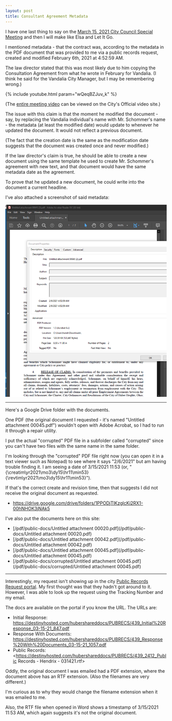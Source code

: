 ```yaml
---
layout: post
title: Consultant Agreement Metadata
---
```


I have one last thing to say on the [March 15, 2021 City Council Special Meeting](https://destinyhosted.com/agenda_publish.cfm?id=48237&mt=ALL&get_month=3&get_year=2021&dsp=ag&seq=4218) and then I will make like Elsa and Let It Go.

I mentioned metadata - that the contract was, according to the metadata in the PDF document that was provided to me via a public records request, created and modified February 6th, 2021 at 4:52:59 AM.

The law director stated that this was most likely due to him copying the Consultation Agreement from what he wrote in February for Vandalia. (I think he said for the Vandalia City Manager, but I may be remembering wrong.)

{% include youtube.html param="wQeqBZJuv_k" %}

(The [entire meeting video](http://huberheightsoh.new.swagit.com/videos/116285) can be viewed on the City's Official video site.)

The issue with this claim is that the moment he modified the document - say, by replacing the Vandalia individual's name with Mr. Schommer's name - the metadata (at least the modified date) would update to whenever he updated the document. It would not reflect a previous document.

(The fact that the creation date is the same as the modification date suggests that the document was created once and never modified.)

If the law director's claim is true, he should be able to create a new document using the same template he used to create Mr. Schommer's agreement with new text, and that document would have the same metadata date as the agreement.

To prove that he updated a new document, he could write into the document a current headline.

I've also attached a screenshot of said metadata:

![Consultant Agreement Metadata Screenshot](/images/consultant-agreement-metadata-screenshot.png)

---

Here's a Google Drive folder with the documents.

One PDF (the original document I requested - it's named "Untitled attachment 00045.pdf") wouldn't open with Adobe Acrobat, so I had to run it through a repair utility.

I put the actual "corrupted" PDF file in a subfolder called "corrupted" since you 
can't have two files with the same name in the same folder.

I'm looking through the "corrupted" PDF file right now (you can open it in a text viewer such as Notepad) to see where it says "2/6/2021" but am having trouble finding it. I am seeing a date of 3/15/2021 11:53 (or, "{\creatim\yr2021\mo3\dy15\hr11\min53}{\revtim\yr2021\mo3\dy15\hr11\min53}").

If that's the correct create and revision time, then that suggests I did not receive the original document as requested.

* <https://drive.google.com/drive/folders/1PPODjTlKzglcKi2RX1-00hNHOK3jNAk5>

I've also put the documents here on this site:

* [/pdf/public-docs/Untitled attachment 00020.pdf](/pdf/public-docs/Untitled attachment 00020.pdf)
* [/pdf/public-docs/Untitled attachment 00042.pdf](/pdf/public-docs/Untitled attachment 00042.pdf)
* [/pdf/public-docs/Untitled attachment 00045.pdf](/pdf/public-docs/Untitled attachment 00045.pdf)
* [/pdf/public-docs/corrupted/Untitled attachment 00045.pdf](/pdf/public-docs/corrupted/Untitled attachment 00045.pdf)

---

Interestingly, my request isn't showing up in the city [Public Records Request portal](https://destinyhosted.com/pubrec_charts.cfm?id=48237). My first thought was that they hadn't got around to it. However, I was able to look up the request using the Tracking Number and my email.

The docs are available on the portal if you know the URL. The URLs are:

* Initial Response: <https://destinyhosted.com/hubershareddocs/PUBRECS/439_Initial%20Response_03-15-21_847.pdf>
* Response With Documents: <https://destinyhosted.com/hubershareddocs/PUBRECS/439_Response%20With%20Documents_03-15-21_1057.pdf>
* Public Records: <https://destinyhosted.com/hubershareddocs/PUBRECS/439_2412_Public Records - Hendrix - 031421.rtf>

Oddly, the original document I was emailed had a PDF extension, where the document above has an RTF extension. (Also the filenames are very different.)

I'm curious as to why they would change the filename extension when it was emailed to me.

Also, the RTF file when opened in Word shows a timestamp of 3/15/2021 11:53 AM, which again suggests it's not the original document.